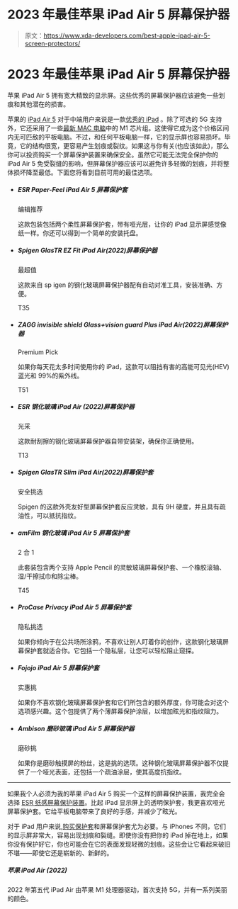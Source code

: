 # 2023 年最佳苹果 iPad Air 5 屏幕保护器

> 原文：<https://www.xda-developers.com/best-apple-ipad-air-5-screen-protectors/>

# 2023 年最佳苹果 iPad Air 5 屏幕保护器

苹果 iPad Air 5 拥有宽大精致的显示屏。这些优秀的屏幕保护器应该避免一些划痕和其他潜在的损害。

苹果的 [iPad Air 5](http://xda-developers.com/apple-ipad-air-5-review) 对于中端用户来说是一款[优秀的 iPad](http://xda-developers.com/best-ipad) 。除了可选的 5G 支持外，它还采用了一些[最新 MAC 电脑](http://xda-developers.com/best-macs)中的 M1 芯片组。这使得它成为这个价格区间内无可匹敌的平板电脑。不过，和任何平板电脑一样，它的显示屏也容易损坏。毕竟，它的结构很宽，更容易产生划痕或裂纹。如果这与你有关(也应该如此)，那么你可以投资购买一个屏幕保护装置来确保安全。虽然它可能无法完全保护你的 iPad Air 5 免受裂缝的影响，但屏幕保护器应该可以避免许多轻微的划痕，并将整体损坏降至最低。下面您将看到目前可用的最佳选项。

*   ##### ESR Paper-Feel iPad Air 5 屏幕保护套

    编辑推荐

    这款包装包括两个柔性屏幕保护套，带有哑光层，让你的 iPad 显示屏感觉像纸一样。你还可以得到一个简单的安装托盘。

*   ##### Spigen GlasTR EZ Fit iPad Air(2022)屏幕保护器

    最超值

    这款来自 sp igen 的钢化玻璃屏幕保护器配有自动对准工具，安装准确、方便。

    T35
*   ##### ZAGG invisible shield Glass+vision guard Plus iPad Air(2022)屏幕保护器

    Premium Pick

    如果你每天花太多时间使用你的 iPad，这款可以阻挡有害的高能可见光(HEV)蓝光和 99%的紫外线。

    T51
*   ##### ESR 钢化玻璃 iPad Air (2022)屏幕保护器

    光采

    这款耐刮擦的钢化玻璃屏幕保护器自带安装架，确保你正确使用。

    T13
*   ##### Spigen GlasTR Slim iPad Air(2022)屏幕保护套

    安全挑选

    Spigen 的这款外壳友好型屏幕保护套反应灵敏，具有 9H 硬度，并且具有疏油性，可以抵抗指纹。

*   ##### amFilm 钢化玻璃 iPad Air 5 屏幕保护套

    2 合 1

    此套装包含两个支持 Apple Pencil 的灵敏玻璃屏幕保护套、一个橡胶滚轴、湿/干擦拭巾和除尘棒。

    T45
*   ##### ProCase Privacy iPad Air 5 屏幕保护套

    隐私挑选

    如果你倾向于在公共场所涂鸦，不喜欢让别人盯着你的创作，这款钢化玻璃屏幕保护套就适合你。它包括一个隐私层，让您可以轻松阻止窥探。

*   ##### Fojojo iPad Air 5 屏幕保护套

    实惠挑

    如果你不喜欢钢化玻璃屏幕保护套和它们所包含的额外厚度，你可能会对这个选项感兴趣。这个包提供了两个薄屏幕保护涂层，以增加眩光和指纹阻力。

*   ##### Ambison 磨砂玻璃 iPad Air 5 屏幕保护器

    磨砂挑

    如果你是磨砂触摸屏的粉丝，这是挑的选项。这种钢化玻璃屏幕保护器不仅提供了一个哑光表面，还包括一个疏油涂层，使其高度抗指纹。

* * *

如果我个人必须为我的苹果 iPad Air 5 购买一个这样的屏幕保护装置，我完全会选择 [ESR 纸感屏幕保护装置](https://www.amazon.com/ESR-Paper-Feel-Protector-2020-Anti-Glare/dp/B0842389S3/?tag=xda-1gjia91-20&ascsubtag=UUxdaUeUpU40574&asc_refurl=https%3A%2F%2Fwww.xda-developers.com%2Fbest-apple-ipad-air-5-screen-protectors%2F&asc_campaign=Commerce)。比起 iPad 显示屏上的透明保护套，我更喜欢哑光屏幕保护套。它给平板电脑带来了良好的手感，并减少了眩光。

对于 iPad 用户来说,[购买保护套](http://www.xda-developers.com/best-apple-ipad-air-5-cases/)和屏幕保护套尤为必要。与 iPhones 不同，它们的显示屏非常大，容易出现划痕和裂缝。即使你没有把你的 iPad 掉在地上，如果你没有保护好它，你也可能会在它的表面发现轻微的划痕。这些会让它看起来破旧不堪——即使它还是崭新的、新鲜的。

##### 苹果 iPad Air (2022)

2022 年第五代 iPad Air 由苹果 M1 处理器驱动，首次支持 5G，并有一系列美丽的颜色。